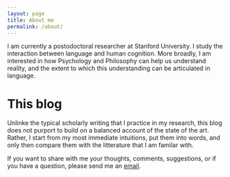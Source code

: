 ```yaml
---
layout: page
title: About me
permalink: /about/
---
```


I am currently a postodoctoral researcher at Stanford University. I study the interaction between language and human cognition. More broadly, I am interested in how Psychology and Philosophy can help us understand reality, and the extent to which this understanding can be articulated in language. 

# This blog
Unlinke the typical scholarly writing that I practice in my research, this blog does not purport to build on a balanced account of the state of the art. Rather, I start from my most immediate intuitions, put them into words, and only then compare them with the litterature that I am familar with. 

If you want to share with me your thoughts, comments, suggestions, or if you have a question, please send me an [email](mailto:abdellah.fourtassi@gmail.com).

